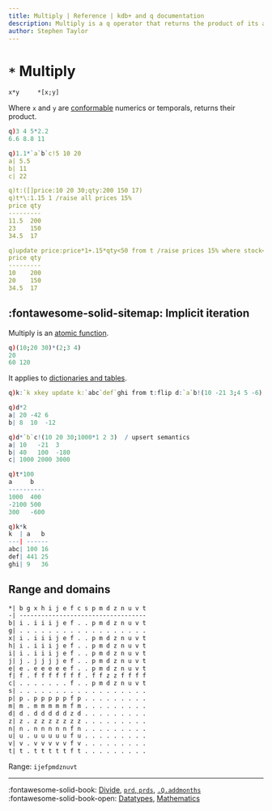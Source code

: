 ```yaml
---
title: Multiply | Reference | kdb+ and q documentation
description: Multiply is a q operator that returns the product of its arguments.
author: Stephen Taylor
---
```

# `*` Multiply




```txt
x*y     *[x;y]
```

Where `x` and `y` are [conformable](../basics/conformable.md) numerics or temporals, returns their 
product.

```q
q)3 4 5*2.2
6.6 8.8 11

q)1.1*`a`b`c!5 10 20
a| 5.5
b| 11
c| 22

q)t:([]price:10 20 30;qty:200 150 17)
q)t*\:1.15 1 /raise all prices 15%
price qty
---------
11.5  200
23    150
34.5  17

q)update price:price*1+.15*qty<50 from t /raise prices 15% where stock<50
price qty
---------
10    200
20    150
34.5  17
```


## :fontawesome-solid-sitemap: Implicit iteration

Multiply is an [atomic function](../basics/atomic.md).

```q
q)(10;20 30)*(2;3 4)
20
60 120
```

It applies to [dictionaries and tables](../basics/math.md#dictionaries-and-tables).

```q
q)k:`k xkey update k:`abc`def`ghi from t:flip d:`a`b!(10 -21 3;4 5 -6)

q)d*2
a| 20 -42 6
b| 8  10  -12

q)d*`b`c!(10 20 30;1000*1 2 3)  / upsert semantics
a| 10   -21  3
b| 40   100  -180
c| 1000 2000 3000

q)t*100
a     b
----------
1000  400
-2100 500
300   -600

q)k*k
k  | a   b
---| ------
abc| 100 16
def| 441 25
ghi| 9   36
```


## Range and domains

```txt
*| b g x h i j e f c s p m d z n u v t
-| -----------------------------------
b| i . i i i j e f . . p m d z n u v t
g| . . . . . . . . . . . . . . . . . .
x| i . i i i j e f . . p m d z n u v t
h| i . i i i j e f . . p m d z n u v t
i| i . i i i j e f . . p m d z n u v t
j| j . j j j j e f . . p m d z n u v t
e| e . e e e e e f . . p m d z n u v t
f| f . f f f f f f f . f f z z f f f f
c| . . . . . . . f . . p m d z n u v t
s| . . . . . . . . . . . . . . . . . .
p| p . p p p p p f p . . . . . . . . .
m| m . m m m m m f m . . . . . . . . .
d| d . d d d d d z d . . . . . . . . .
z| z . z z z z z z z . . . . . . . . .
n| n . n n n n n f n . . . . . . . . .
u| u . u u u u u f u . . . . . . . . .
v| v . v v v v v f v . . . . . . . . .
t| t . t t t t t f t . . . . . . . . .
```

Range: `ijefpmdznuvt`

----
:fontawesome-solid-book:
[Divide](divide.md),
[`prd`, `prds`](prd.md),
[`.Q.addmonths`](dotq.md#qaddmonths)
<br>
:fontawesome-solid-book-open:
[Datatypes](../basics/datatypes.md),
[Mathematics](../basics/math.md)

